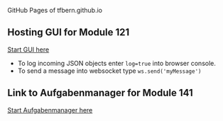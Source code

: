 GitHub Pages of tfbern.github.io

## Hosting GUI for Module 121
[Start GUI here](m121/index.html)
* To log incoming JSON objects enter ```log=true``` into browser console.
* To send a message into websocket type ```ws.send('myMessage')```

## Link to Aufgabenmanager for Module 141
[Start Aufgabenmanager here](http://aufgabenmanager.herokuapp.com/)
